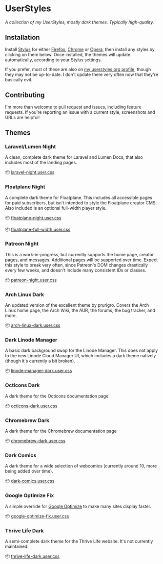 # UserStyles
*A collection of my UserStyles, mostly dark themes. Typically high-quality.*

## Installation

Install [Stylus](https://add0n.com/stylus.html) for either [Firefox](https://addons.mozilla.org/en-US/firefox/addon/styl-us/), [Chrome](https://chrome.google.com/webstore/detail/stylus/clngdbkpkpeebahjckkjfobafhncgmne) or [Opera](https://addons.opera.com/en-gb/extensions/details/stylus/), then install any styles by clicking on them below. Once installed, the themes will update automatically, according to your Stylus settings.

If you prefer, most of these are also on [my userstyles.org profile](https://userstyles.org/users/299011), though they may not be up-to-date. I don't update there very often now that they're basically evil.

## Contributing

I'm more than welcome to pull request and issues, including feature requests. If you're reporting an issue with a current style, screenshots and URLs are helpful!

## Themes

### Laravel/Lumen Night

A clean, complete dark theme for Laravel and Lumen Docs, that also includes most of the landing pages.

📦 [laravel-night.user.css](https://raw.githubusercontent.com/Alanaktion/userstyles/master/styles/laravel-night.user.css)

### Floatplane Night

A complete dark theme for Floatplane. This includes all accessible pages for paid subscribers, but isn't intended to style the Floatplane creator CMS. Also included is an optional full-width player style.

📦 [floatplane-night.user.css](https://raw.githubusercontent.com/Alanaktion/userstyles/master/styles/floatplane-night.user.css)

📦 [floatplane-full-width.user.css](https://raw.githubusercontent.com/Alanaktion/userstyles/master/styles/floatplane-full-width.user.css)

### Patreon Night

This is a work-in-progress, but currently supports the home page, creator pages, and messages. Additional pages will be supported over time. Expect this style to break very often, since Patreon's DOM changes drastically every few weeks, and doesn't include many consistent IDs or classes.

📦 [patreon-night.user.css](https://raw.githubusercontent.com/Alanaktion/userstyles/master/styles/patreon-night.user.css)

### Arch Linux Dark

An updated version of the excellent theme by prurigro. Covers the Arch Linux home page, the Arch Wiki, the AUR, the forums, the bug tracker, and more.

📦 [arch-linux-dark.user.css](https://raw.githubusercontent.com/Alanaktion/userstyles/master/styles/arch-linux-dark.user.css)

### Dark Linode Manager

A basic dark background swap for the Linode Manager. This does not apply to the new Linode Cloud Manager UI, which includes a dark theme natively (though it's currently a bit broken).

📦 [linode-manager-dark.user.css](https://raw.githubusercontent.com/Alanaktion/userstyles/master/styles/linode-manager-dark.user.css)

### Octicons Dark

A dark theme for the Octicons documentation page

📦 [octicons-dark.user.css](https://raw.githubusercontent.com/Alanaktion/userstyles/master/styles/octicons-dark.user.css)

### Chromebrew Dark

A dark theme for the Chromebrew documentation page

📦 [chromebrew-dark.user.css](https://raw.githubusercontent.com/Alanaktion/userstyles/master/styles/chromebrew-dark.user.css)

### Dark Comics

A dark theme for a wide selection of webcomics (currently around 10, more being added over time).

📦 [dark-comics.user.css](https://raw.githubusercontent.com/Alanaktion/userstyles/master/styles/dark-comics.user.css)

### Google Optimize Fix

A simple override for [Google Optimize](https://developers.google.com/optimize) to make many sites display faster.

📦 [google-optimize-fix.user.css](https://raw.githubusercontent.com/Alanaktion/userstyles/master/styles/google-optimize-fix.user.css)

### Thrive Life Dark

A semi-complete dark theme for the Thrive Life website. It's not currently maintained.

📦 [thrive-life-dark.user.css](https://raw.githubusercontent.com/Alanaktion/userstyles/master/styles/thrive-life-dark.user.css)
